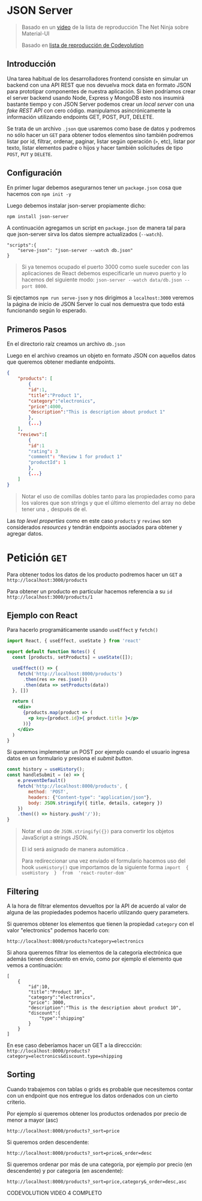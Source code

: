 # JSON Server

> Basado en un [video](https://www.youtube.com/watch?v=MnIEJMgvuvc) de la lista de reproducción The Net Ninja sobre Material-UI
>
> Basado en [lista de reproducción de Codevolution](https://youtu.be/_1kNqAybxW0?list=RDCMUC80PWRj_ZU8Zu0HSMNVwKWw)

## Introducción

Una tarea habitual de los desarrolladores frontend consiste en simular un backend con una API REST que nos devuelva mock data en formato JSON para prototipar componentes de nuestra aplicación.
Si bien podríamos crear el server backend usando Node, Express y MongoDB esto nos insumirá bastante tiempo y con JSON Server podemos crear un *local server* con una *fake REST API* con cero código. manipulamos asincrónicamente la información utilizando endpoints GET, POST, PUT, DELETE.

Se trata de un archivo `.json` que usaremos como base de datos y podremos no sólo hacer un `GET` para obtener todos elementos sino también podremos listar por id, filtrar, ordenar, paginar, listar según operación (`>`, etc), listar por texto, listar elementos padre o hijos y hacer también solicitudes de tipo `POST`, `PUT` y `DELETE`. 

## Configuración

En primer lugar debemos asegurarnos tener un `package.json`  cosa que hacemos con `npm init -y`

Luego debemos instalar json-server propiamente dicho:

```bash
npm install json-server
```

A continuación agregamos un script en `package.json` de manera tal para que json-server sirva los datos siempre actualizados (`--watch`).

```
"scripts":{
	"serve-json": "json-server --watch db.json"
}
```

> Si ya tenemos ocupado el puerto 3000 como suele suceder con las aplicaciones de React debemos especificarle un nuevo puerto y lo hacemos del siguiente modo: `json-server --watch data/db.json --port 8000`.

Si ejectamos `npm run serve-json` y nos dirigimos a `localhost:3000` veremos la página de inicio de JSON Server lo cual nos demuestra que todo está funcionando según lo esperado.



## Primeros Pasos

En el directorio raíz creamos un archivo `db.json`

Luego en el archivo creamos un objeto en formato JSON con aquellos datos que queremos obtener mediante endpoints.



```json
{
	"products": [
		{
		"id":1,
		"title":"Product 1",
		"category":"electronics",
		"price":4000,
        "description":"This is description about product 1"
		},
		{...}
	],
    "reviews":[
    	{
        "id":1
        "rating": 3
        "comment": "Review 1 for product 1"
        "productId": 1
        },
        {...}
    ]
}
```

> Notar el uso de comillas dobles tanto para las propiedades como para los valores que son strings y que el último elemento del array no debe tener una `,` después de el.




Las *top level properties* como en este caso `products` y `reviews` son considerados *resources* y tendrán endpoints asociados para obtener y agregar datos. 



# Petición `GET`

Para obtener todos los datos de los producto podremos hacer un `GET` a `http://localhost:3000/products`

Para obtener un producto en particular hacemos referencia a su `id` `http://localhost:3000/products/1`



## Ejemplo con React

Para hacerlo programáticamente usando `useEffect` y `fetch()`

```jsx
import React, { useEffect, useState } from 'react'

export default function Notes() {
  const [products, setProducts] = useState([]);

  useEffect(() => {
    fetch('http://localhost:8000/products')
      .then(res => res.json())
      .then(data => setProducts(data))
  }, [])

  return (
    <div>
      {products.map(product => (
        <p key={product.id}>{ product.title }</p>
      ))}
    </div>
  )
}
```

Si queremos implementar un POST por ejemplo cuando el usuario ingresa datos en un formulario y presiona el *submit button*. 

```jsx
const history = useHistory();
const handleSubmit = (e) => {
	e.preventDefault()
	fetch('http://localhost:8000/products', {
		method: 'POST',
		headers: {"Content-type": "application/json"},
		body: JSON.stringify({ title, details, category })
	})
	.then(() => history.push('/'));
}
```

> Notar el uso de `JSON.stringify({})` para convertir los objetos JavaScript a strings JSON.
>
> El id será asignado de manera automática .
>
> Para redireccionar una vez enviado el formulario hacemos uso del hook `useHistory()` que importamos de la siguiente forma `import  {  useHistory  }  from  'react-router-dom'`



## Filtering

A la hora de filtrar elementos devueltos por la API de acuerdo al valor de alguna de las propiedades podemos hacerlo utilizando query parameters. 

Si queremos obtener los elementos que tienen la propiedad `category`  con el valor "electronics" podemos hacerlo con:

`http://localhost:8000/products?category=electronics`



Si ahora queremos filtrar los elementos de la categoría electrónica que además tienen descuento en envío, como por ejemplo el elemento que vemos a continuación:

```
[
	{
		"id":10,
		"title":"Product 10",
		"category":"electronics",
		"price": 3000,
		"description":"This is the description about product 10",
		"discount":{
			"type":"shipping"
		}
	}
]
```

En ese caso deberíamos hacer un GET a la direccción: `http://localhost:8000/products?category=electronics&discount.type=shipping`



## Sorting

Cuando trabajemos con tablas o grids es probable que necesitemos contar con un endpoint que nos entregue los datos ordenados con un cierto criterio.

Por ejemplo si queremos obtener los productos ordenados por precio de menor a mayor (asc)

```
http://localhost:8000/products?_sort=price
```

Si queremos orden descendente:

```
http://localhost:8000/products?_sort=price&_order=desc
```

Si queremos ordenar por más de una categoria, por ejemplo por precio (en descendente) y por categoria (en ascendente):

```
http://localhost:8000/products?_sort=price,category&_order=desc,asc
```



CODEVOLUTION VIDEO 4 COMPLETO
